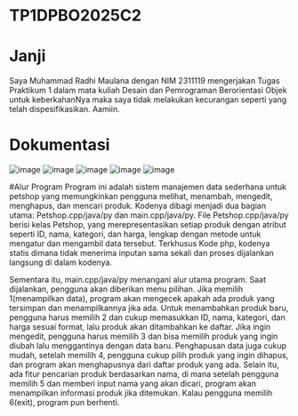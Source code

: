 # TP1DPBO2025C2
# Janji
Saya Muhammad Radhi Maulana dengan NIM 2311119 mengerjakan Tugas Praktikum 1 dalam mata kuliah Desain dan Pemrograman Berorientasi Objek untuk keberkahanNya maka saya tidak melakukan kecurangan seperti yang telah dispesifikasikan. Aamiin.
# Dokumentasi
![image](https://github.com/user-attachments/assets/edcdb769-22d5-4b05-84e0-6915e73f5a36)
![image](https://github.com/user-attachments/assets/79c15ac4-a46b-4486-8639-0592f4e76aa3)
![image](https://github.com/user-attachments/assets/22aed893-7949-4f27-9a1c-89f9cb9f9404)
![image](https://github.com/user-attachments/assets/137cba3a-ae98-4dbb-93a2-39456854f257)
![image](https://github.com/user-attachments/assets/78a8466a-92e6-4b32-afc8-572ccece018e)

#Alur Program
Program ini adalah sistem manajemen data sederhana untuk petshop yang memungkinkan pengguna melihat, menambah, mengedit, menghapus, dan mencari produk. Kodenya dibagi menjadi dua bagian utama: Petshop.cpp/java/py dan main.cpp/java/py. File Petshop.cpp/java/py berisi kelas Petshop, yang merepresentasikan setiap produk dengan atribut seperti ID, nama, kategori, dan harga, lengkap dengan metode untuk mengatur dan mengambil data tersebut. Terkhusus Kode php, kodenya statis dimana tidak menerima inputan sama sekali dan proses dijalankan langsung di dalam kodenya.

Sementara itu, main.cpp/java/py menangani alur utama program. Saat dijalankan, pengguna akan diberikan menu pilihan. Jika memilih 1(menampilkan data), program akan mengecek apakah ada produk yang tersimpan dan menampilkannya jika ada. Untuk menambahkan produk baru, pengguna harus memilih 2 dan cukup memasukkan ID, nama, kategori, dan harga sesuai format, lalu produk akan ditambahkan ke daftar. Jika ingin mengedit, pengguna harus memilih 3 dan bisa memilih produk yang ingin diubah lalu menggantinya dengan data baru. Penghapusan data juga cukup mudah, setelah memilih 4, pengguna cukup pilih produk yang ingin dihapus, dan program akan menghapusnya dari daftar produk yang ada. Selain itu, ada fitur pencarian produk berdasarkan nama, di mana setelah pengguna memilih 5 dan memberi input nama yang akan dicari, program akan menampilkan informasi produk jika ditemukan. Kalau pengguna memilih 6(exit), program pun berhenti.